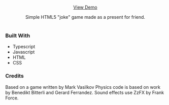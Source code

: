 

<!-- PROJECT LOGO -->

<br />
<div align="center">
<a href="https://pioterandrzejewski.github.io/help_golec/">View Demo</a> <br>
  <p align="center">
Simple HTML5 "joke" game made as a present for friend. 
    <br />
    <br />
  </p>
</div>

### Built With

- Typescript
- Javascript
- HTML
- CSS

### Credits

Based on a game written by Mark Vasilkov
Physics code is based on work by Benedikt Bitterli and Gerard Ferrandez.
Sound effects use ZzFX by Frank Force.

